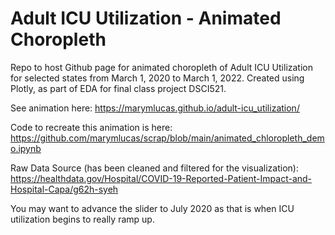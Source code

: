 # Adult ICU Utilization - Animated Choropleth 
Repo to host Github page for animated choropleth of Adult ICU Utilization for selected states from March 1, 2020 to March 1, 2022.  Created using Plotly, as part of EDA for final class project DSCI521.

See animation here: https://marymlucas.github.io/adult-icu_utilization/

Code to recreate this animation is here: https://github.com/marymlucas/scrap/blob/main/animated_chloropleth_demo.ipynb

Raw Data Source (has been cleaned and filtered for the visualization): https://healthdata.gov/Hospital/COVID-19-Reported-Patient-Impact-and-Hospital-Capa/g62h-syeh

You may want to advance the slider to July 2020 as that is when ICU utilization begins to really ramp up.
